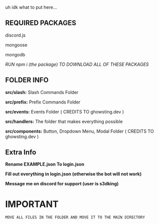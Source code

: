 uh idk what to put here...

## REQUIRED PACKAGES

discord.js

mongoose

mongodb

*RUN npm i (the package) TO DOWNLOAD ALL OF THESE PACKAGES*

## FOLDER INFO

**src/slash:** Slash Commands Folder

**src/prefix:** Prefix Commands Folder

**src/events:** Events Folder ( CREDITS TO ghowsting.dev )

**src/handlers:** The folder that makes everything possible

**src/components:** Button, Dropdown Menu, Modal Folder ( CREDITS TO ghowsting.dev )

## Extra Info

**Rename EXAMPLE.json To login.json**

**Fill out everything in login.json (otherwise the bot will not work)**

**Message me on discord for support (user is s3dking)**


# IMPORTANT
`MOVE ALL FILES IN THE FOLDER AND MOVE IT TO THE MAIN DIRECTORY`